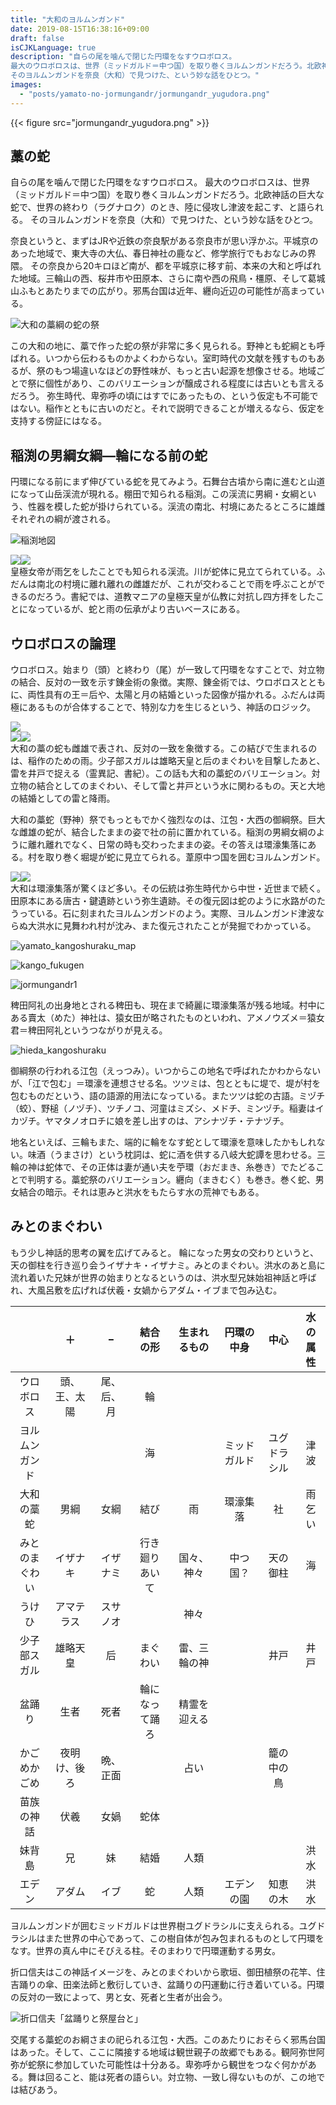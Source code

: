 ```yaml
---
title: "大和のヨルムンガンド"
date: 2019-08-15T16:38:16+09:00
draft: false
isCJKLanguage: true
description: "自らの尾を噛んで閉じた円環をなすウロボロス。
最大のウロボロスは、世界（ミッドガルド＝中つ国）を取り巻くヨルムンガンドだろう。北欧神話の巨大な蛇で、世界の終わり（ラグナロク）のとき、陸に侵攻し津波を起こす、と語られる。
そのヨルムンガンドを奈良（大和）で見つけた、という妙な話をひとつ。"
images: 
  - "posts/yamato-no-jormungandr/jormungandr_yugudora.png"
---
```


{{< figure src="jormungandr_yugudora.png" >}}

## 藁の蛇

自らの尾を噛んで閉じた円環をなすウロボロス。
最大のウロボロスは、世界（ミッドガルド＝中つ国）を取り巻くヨルムンガンドだろう。北欧神話の巨大な蛇で、世界の終わり（ラグナロク）のとき、陸に侵攻し津波を起こす、と語られる。
そのヨルムンガンドを奈良（大和）で見つけた、という妙な話をひとつ。

奈良というと、まずはJRや近鉄の奈良駅がある奈良市が思い浮かぶ。平城京のあった地域で、東大寺の大仏、春日神社の鹿など、修学旅行でもおなじみの界隈。
その奈良から20キロほど南が、都を平城京に移す前、本来の大和と呼ばれた地域。三輪山の西、桜井市や田原本、さらに南や西の飛鳥・橿原、そして葛城山ふもとあたりまでの広がり。邪馬台国は近年、纒向近辺の可能性が高まっている。

![大和の藁綱の蛇の祭](nogamimap.png)

この大和の地に、藁で作った蛇の祭が非常に多く見られる。野神とも蛇綱とも呼ばれる。いつから伝わるものかよくわからない。室町時代の文献を残すものもあるが、祭のもつ場違いなほどの野性味が、もっと古い起源を想像させる。地域ごとで祭に個性があり、このバリエーションが醸成される程度には古いとも言えるだろう。
弥生時代、卑弥呼の頃にはすでにあったもの、という仮定も不可能ではない。稲作とともに古いのだと。それで説明できることが増えるなら、仮定を支持する傍証にはなる。

## 稲渕の男綱女綱―輪になる前の蛇

円環になる前にまず伸びている蛇を見てみよう。石舞台古墳から南に進むと山道になって山岳渓流が現れる。棚田で知られる稲渕。この渓流に男綱・女綱という、性器を模した蛇が掛けられている。渓流の南北、村境にあたるところに雄雌それぞれの綱が渡される。

![稲渕地図](inabuti_map.png)
<div class="ovq_flex"><img src="oduna1.jpg" class="ovq_left"><img src="meduna.jpg" class="ovq_right"></div>
皇極女帝が雨乞をしたことでも知られる渓流。川が蛇体に見立てられている。ふだんは南北の村境に離れ離れの雌雄だが、これが交わることで雨を呼ぶことができるのだろう。書紀では、道教マニアの皇極天皇が仏教に対抗し四方拝をしたことになっているが、蛇と雨の伝承がより古いベースにある。

## ウロボロスの論理

ウロボロス。始まり（頭）と終わり（尾）が一致して円環をなすことで、対立物の結合、反対の一致を示す錬金術の象徴。実際、錬金術では、ウロボロスとともに、両性具有の王＝后や、太陽と月の結婚といった図像が描かれる。ふだんは両極にあるものが合体することで、特別な力を生じるという、神話のロジック。

<div class="ovq_flex"><img src="uroboros2.jpg" class="ovq_left"><div><img src="uroboros3.jpg"><img src="uroboros4.jpg"></div></div>
大和の藁の蛇も雌雄で表され、反対の一致を象徴する。この結びで生まれるのは、稲作のための雨。少子部スガルは雄略天皇と后のまぐわいを目撃したあと、雷を井戸で捉える（霊異記、書紀）。この話も大和の藁蛇のバリエーション。対立物の結合としてのまぐわい、そして雷と井戸という水に関わるもの。天と大地の結婚としての雷と降雨。

大和の藁蛇（野神）祭でもっともでかく強烈なのは、江包・大西の御綱祭。巨大な雌雄の蛇が、結合したままの姿で社の前に置かれている。稲渕の男綱女綱のように離れ離れでなく、日常の時も交わったままの姿。その答えは環濠集落にある。村を取り巻く堀堤が蛇に見立てられる。葦原中つ国を囲むヨルムンガンド。

<div class="ovq_flex"><img src="otsuna_maguwai.jpg"><img src="oduna_setumei.jpg"></div>
大和は環濠集落が驚くほど多い。その伝統は弥生時代から中世・近世まで続く。田原本にある唐古・鍵遺跡という弥生遺跡。その復元図は蛇のように水路がのたうっている。石に刻まれたヨルムンガンドのよう。実際、ヨルムンガンド津波ならぬ大洪水に見舞われ村が沈み、また復元されたことが発掘でわかっている。

![yamato_kangoshuraku_map](yamato_kangoshuraku_map.png)

![kango_fukugen](kango_fukugen.jpg)

![jormungandr1](jormungandr1.jpg)

稗田阿礼の出身地とされる稗田も、現在まで綺麗に環濠集落が残る地域。村中にある賣太（めた）神社は、猿女田が略されたものといわれ、アメノウズメ＝猿女君＝稗田阿礼というつながりが見える。

![hieda_kangoshuraku](hieda_kangoshuraku.png)

御綱祭の行われる江包（えっつみ）。いつからこの地名で呼ばれたかわからないが、「江で包む」＝環濠を連想させる名。ツツミは、包とともに堤で、堤が村を包むものだという、語の語源的用法になっている。またツツは蛇の古語。ミヅチ（蛟）、野槌（ノヅチ）、ツチノコ、河童はミズシ、メドチ、ミンヅチ。稲妻はイカヅチ。ヤマタノオロチに娘を差し出すのは、アシナヅチ・テナヅチ。

地名といえば、三輪もまた、端的に輪をなす蛇として環濠を意味したかもしれない。味酒（うまさけ）という枕詞は、蛇に酒を供する八岐大蛇譚を思わせる。三輪の神は蛇体で、その正体は妻が通い夫を苧環（おだまき、糸巻き）でたどることで判明する。藁蛇祭のバリエーション。纒向（まきむく）も巻き。巻く蛇、男女結合の暗示。それは恵みと洪水をもたらす水の荒神でもある。

## みとのまぐわい

もう少し神話的思考の翼を広げてみると。
輪になった男女の交わりというと、天の御柱を行き巡り会うイザナキ・イザナミ。みとのまぐわい。洪水のあと島に流れ着いた兄妹が世界の始まりとなるというのは、洪水型兄妹始祖神話と呼ばれ、大風呂敷を広げれば伏羲・女媧からアダム・イブまで包み込む。

|                |      ＋      |     −      |    結合の形    | 生まれるもの |  円環の中身  |     中心     | 水の属性 |
| :------------: | :----------: | :--------: | :------------: | :----------: | :----------: | :----------: | :------: |
|   ウロボロス   | 頭、王、太陽 | 尾、后、月 |       輪       |              |              |              |          |
| ヨルムンガンド |              |            |       海       |              | ミッドガルド | ユグドラシル |   津波   |
|   大和の藁蛇   |     男綱     |    女綱    |      結び      |      雨      |   環濠集落   |      社      |  雨乞い  |
| みとのまぐわい |   イザナキ   |  イザナミ  | 行き廻りあいて |  国々、神々  |   中つ国？   |   天の御柱   |    海    |
|     うけひ     |  アマテラス  |  スサノオ  |                |     神々     |              |              |          |
|  少子部スガル  |   雄略天皇   |     后     |    まぐわい    | 雷、三輪の神 |              |     井戸     |   井戸   |
|     盆踊り     |     生者     |    死者    | 輪になって踊ろ | 精霊を迎える |              |              |          |
|  かごめかごめ  | 夜明け、後ろ |  晩、正面  |                |     占い     |              |  籠の中の鳥  |          |
|   苗族の神話   |     伏羲     |    女媧    |      蛇体      |              |              |              |          |
|     妹背島     |      兄      |     妹     |      結婚      |     人類     |              |              |   洪水   |
|     エデン     |    アダム    |    イブ    |       蛇       |     人類     |  エデンの園  |   知恵の木   |   洪水   |

ヨルムンガンドが囲むミッドガルドは世界樹ユグドラシルに支えられる。ユグドラシルはまた世界の中心であって、この樹自体が包み包まれるものとして円環をなす。世界の真ん中にそびえる柱。そのまわりで円環運動する男女。

折口信夫はこの神話イメージを、みとのまぐわいから歌垣、御田植祭の花竿、住吉踊りの傘、田楽法師と敷衍していき、盆踊りの円運動に行き着いている。円環の反対の一致によって、男と女、死者と生者が出会う。

![折口信夫「盆踊りと祭屋台と」](折口信夫「盆踊りと祭屋台と」.png)

交尾する藁蛇のお綱さまの祀られる江包・大西。このあたりにおそらく邪馬台国はあった。そして、ここに隣接する地域は観世親子の故郷でもある。観阿弥世阿弥が蛇祭に参加していた可能性は十分ある。卑弥呼から観世をつなぐ何かがある。舞は回ること、能は死者の語らい。対立物、一致し得ないものが、この地では結びあう。
